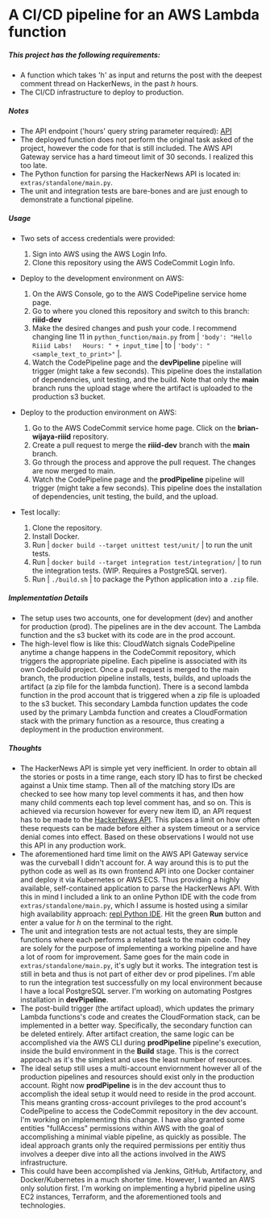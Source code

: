 # A CI/CD pipeline for an AWS Lambda function

##### This project has the following requirements:
  - A function which takes 'h' as input and returns the post with the deepest comment thread on HackerNews, in the past *h* hours.
  - The CI/CD infrastructure to deploy to production.

##### Notes
  - The API endpoint ('hours' query string parameter required): [API](https://ot0rnmj6o7.execute-api.us-east-2.amazonaws.com/prod/prodLambdaFunction)
  - The deployed function does not perform the original task asked of the project, however the code for that is still included. The AWS API Gateway service has a hard timeout limit of 30 seconds. I realized this too late.
  - The Python function for parsing the HackerNews API is located in: `extras/standalone/main.py`.
  - The unit and integration tests are bare-bones and are just enough to demonstrate a functional pipeline.

##### Usage
  - Two sets of access credentials were provided:
    1. Sign into AWS using the AWS Login Info.
    2. Clone this repository using the AWS CodeCommit Login Info.

  - Deploy to the development environment on AWS:
    1. On the AWS Console, go to the AWS CodePipeline service home page.
    2. Go to where you cloned this repository and switch to this branch: **riiid-dev**
    3. Make the desired changes and push your code. I recommend changing line 11 in `python_function/main.py` from | `'body': "Hello Riiid Labs!   Hours: " + input_time` | to | `'body': "<sample_text_to_print>"` |.
    4. Watch the CodePipeline page and the **devPipeline** pipeline will trigger (might take a few seconds). This pipeline does the installation   of dependencies, unit testing, and the build. Note that only the **main** branch runs the upload stage where the artifact is uploaded to the   production s3 bucket.

  - Deploy to the production environment on AWS:
    1. Go to the AWS CodeCommit service home page. Click on the **brian-wijaya-riiid** repository.
    2. Create a pull request to merge the **riiid-dev** branch with the **main** branch.
    3. Go through the process and approve the pull request. The changes are now merged to main.
    4. Watch the CodePipeline page and the **prodPipeline** pipeline will trigger (might take a few seconds). This pipeline does the installation   of dependencies, unit testing, the build, and the upload.

  - Test locally:
    1. Clone the repository.
    2. Install Docker.
    3. Run | `docker build --target unittest test/unit/` | to run the unit tests.
    4. Run | `docker build --target integration test/integration/` | to run the integration tests. (WIP. Requires a PostgreSQL server).
    5. Run | `./build.sh` | to package the Python application into a `.zip` file.

##### Implementation Details
  - The setup uses two accounts, one for development (dev) and another for production (prod). The pipelines are in the dev account. The Lambda function and the s3 bucket with its code are in the prod account.
  - The high-level flow is like this: CloudWatch signals CodePipeline anytime a change happens in the CodeCommit repository, which triggers the appropriate pipeline. Each pipeline is associated with its own CodeBuild project. Once a pull request is merged to the main branch, the production pipeline installs, tests, builds, and uploads the artifact (a zip file for the lambda function). There is a second lambda function in the prod account that is triggered when a zip file is uploaded to the s3 bucket. This secondary Lambda function updates the code used by the primary Lambda function and creates a CloudFormation stack with the primary function as a resource, thus creating a deployment in the production environment.

##### Thoughts
  - The HackerNews API is simple yet very inefficient. In order to obtain all the stories or posts in a time range, each story ID has to first be checked against a Unix time stamp. Then all of the matching story IDs are checked to see how many top level comments it has, and then how many child comments each top level comment has, and so on. This is achieved via recursion however for every new item ID, an API request has to be made to the [HackerNews API](https://github.com/HackerNews/API). This places a limit on how often these requests can be made before either a system timeout or a service denial comes into effect. Based on these observations I would not use this API in any production work.
  - The aforementioned hard time limit on the AWS API Gateway service was the curveball I didn't account for. A way around this is to put the python code as well as its own frontend API into one Docker container and deploy it via Kubernetes or AWS ECS. Thus providing a highly available, self-contained application to parse the HackerNews API. With this in mind I included a link to an online Python IDE with the code from `extras/standalone/main.py`, which I assume is hosted using a similar high availability approach: [repl Python IDE](https://repl.it/repls/SplendidFickleExams#main.py). Hit the green **Run** button and enter a value for *h* on the terminal to the right.
  - The unit and integration tests are not actual tests, they are simple functions where each performs a related task to the main code. They are solely for the purpose of implementing a working pipeline and have a lot of room for improvement. Same goes for the main code in `extras/standalone/main.py`, it's ugly but it works. The integration test is still in beta and thus is not part of either dev or prod pipelines. I'm able to run the integration test successfully on my local environment because I have a local PostgreSQL server. I'm working on automating Postgres installation in **devPipeline**.
  - The post-build trigger (the artifact upload), which updates the primary Lambda functions's code and creates the CloudFormation stack, can be implemented in a better way. Specifically, the secondary function can be deleted entirely. After artifact creation, the same logic can be accomplished via the AWS CLI during **prodPipeline** pipeline's execution, inside the build environment in the **Build** stage. This is the correct approach as it's the simplest and uses the least number of resources.
  - The ideal setup still uses a multi-account enviornment however all of the production pipelines and resources should exist only in the production account. Right now **prodPipeline** is in the dev account thus to accomplish the ideal setup it would need to reside in the prod account. This means granting cross-account privileges to the prod account's CodePipeline to access the CodeCommit repository in the dev account. I'm working on implementing this change. I have also granted some entities "fullAccess" permissions within AWS with the goal of accomplishing a minimal viable pipeline, as quickly as possible. The ideal approach grants only the required permissions per entitiy thus involves a deeper dive into all the actions involved in the AWS infrastructure.
  - This could have been accomplished via Jenkins, GitHub, Artifactory, and Docker/Kubernetes in a much shorter time. However, I wanted an AWS only solution first. I'm working on implementing a hybrid pipeline using EC2 instances, Terraform, and the aforementioned tools and technologies.

